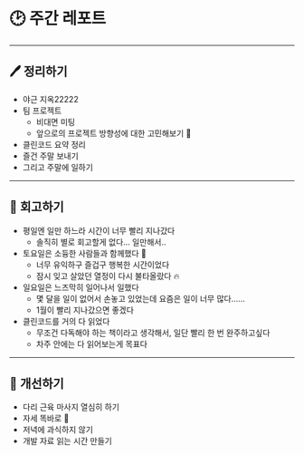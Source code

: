 # 🕑 주간 레포트

---

## 🖊 정리하기

- 야근 지옥22222
- 팀 프로젝트
  - 비대면 미팅
  - 앞으로의 프로젝트 방향성에 대한 고민해보기 🤔
- 클린코드 요약 정리
- 즐건 주말 보내기
- 그리고 주말에 일하기

---

## 💭 회고하기

- 평일엔 일만 하느라 시간이 너무 빨리 지나갔다
  - 솔직히 별로 회고할게 없다… 일만해서..
- 토요일은 소듕한 사람들과 함께했다 🥰
  - 너무 유익하구 즐겁구 행복한 시간이었다
  - 잠시 잊고 살았던 열정이 다시 불타올랐다 🔥
- 일요일은 느즈막히 일어나서 일했다
  - 몇 달을 일이 없어서 손놓고 있었는데 요즘은 일이 너무 많다……
  - 1월이 빨리 지나갔으면 좋겠다
- 클린코드를 거의 다 읽었다
  - 무조건 다독해야 하는 책이라고 생각해서, 일단 빨리 한 번 완주하고싶다
  - 차주 안에는 다 읽어보는게 목표다

---

## 🥊 개선하기

- 다리 근육 마사지 열심히 하기
- 자세 똑바로 🫠
- 저녁에 과식하지 않기
- 개발 자료 읽는 시간 만들기
